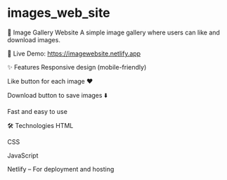 # images_web_site

📸 Image Gallery Website
A simple image gallery where users can like and download images.

🔗 Live Demo: https://imagewebsite.netlify.app

✨ Features
Responsive design (mobile-friendly)

Like button for each image ❤️

Download button to save images ⬇️

Fast and easy to use

🛠️ Technologies
HTML

CSS

JavaScript

Netlify – For deployment and hosting
